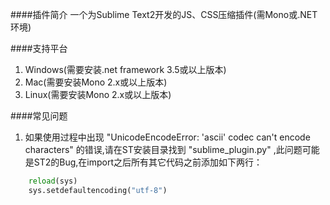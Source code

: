 ####插件简介
一个为Sublime Text2开发的JS、CSS压缩插件(需Mono或.NET环境)

####支持平台
1. Windows(需要安装.net framework 3.5或以上版本)
2. Mac(需要安装Mono 2.x或以上版本)
3. Linux(需要安装Mono 2.x或以上版本)

####常见问题
1. 如果使用过程中出现 "UnicodeEncodeError: 'ascii' codec can't encode characters" 的错误,请在ST安装目录找到 "sublime_plugin.py" ,此问题可能是ST2的Bug,在import之后所有其它代码之前添加如下两行：

```python
	reload(sys)  
	sys.setdefaultencoding("utf-8")
```